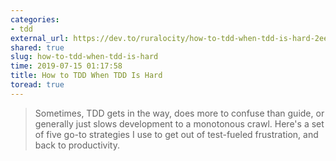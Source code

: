 ```yaml
---
categories:
- tdd
external_url: https://dev.to/ruralocity/how-to-tdd-when-tdd-is-hard-2eea
shared: true
slug: how-to-tdd-when-tdd-is-hard
time: 2019-07-15 01:17:58
title: How to TDD When TDD Is Hard
toread: true
---
```


> Sometimes, TDD gets in the way, does more to confuse than guide, or generally just slows development to a monotonous crawl. Here's a set of five go-to strategies I use to get out of test-fueled frustration, and back to productivity.